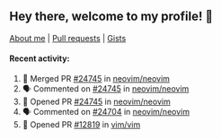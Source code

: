 ## Hey there, welcome to my profile! 👋

[About me](https://seandewar.github.io/)
 | [Pull requests](https://github.com/search?p=1&q=author%3Aseandewar+is%3Apr)
 | [Gists](https://gist.github.com/seandewar)

#### Recent activity:

<!--START_SECTION:activity-->
1. 🎉 Merged PR [#24745](https://github.com/neovim/neovim/pull/24745) in [neovim/neovim](https://github.com/neovim/neovim)
2. 🗣 Commented on [#24745](https://github.com/neovim/neovim/pull/24745#issuecomment-1681300381) in [neovim/neovim](https://github.com/neovim/neovim)
3. 💪 Opened PR [#24745](https://github.com/neovim/neovim/pull/24745) in [neovim/neovim](https://github.com/neovim/neovim)
4. 🗣 Commented on [#24704](https://github.com/neovim/neovim/pull/24704#issuecomment-1681266092) in [neovim/neovim](https://github.com/neovim/neovim)
5. 💪 Opened PR [#12819](https://github.com/vim/vim/pull/12819) in [vim/vim](https://github.com/vim/vim)
<!--END_SECTION:activity-->
